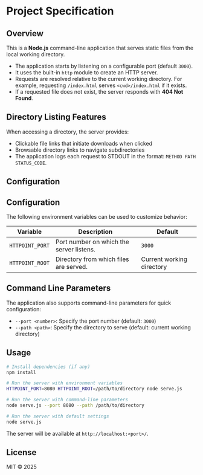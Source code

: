# Project Specification

## Overview
This is a **Node.js** command-line application that serves static files from the local working directory.

- The application starts by listening on a configurable port (default `3000`).
- It uses the built-in `http` module to create an HTTP server.
- Requests are resolved relative to the current working directory. For example, requesting `/index.html` serves `<cwd>/index.html` if it exists.
- If a requested file does not exist, the server responds with **404 Not Found**.

## Directory Listing Features
When accessing a directory, the server provides:
- Clickable file links that initiate downloads when clicked
- Browsable directory links to navigate subdirectories
- The application logs each request to STDOUT in the format: `METHOD PATH STATUS_CODE`.

## Configuration
## Configuration

The following environment variables can be used to customize behavior:

| Variable | Description | Default |
|----------|-------------|---------|
| `HTTPOINT_PORT`   | Port number on which the server listens. | `3000` |
| `HTTPOINT_ROOT`   | Directory from which files are served. | Current working directory |

## Command Line Parameters

The application also supports command-line parameters for quick configuration:

- `--port <number>`: Specify the port number (default: `3000`)
- `--path <path>`: Specify the directory to serve (default: current working directory)

## Usage
```bash
# Install dependencies (if any)
npm install

# Run the server with environment variables
HTTPOINT_PORT=8080 HTTPOINT_ROOT=/path/to/directory node serve.js

# Run the server with command-line parameters
node serve.js --port 8080 --path /path/to/directory

# Run the server with default settings
node serve.js
```

The server will be available at `http://localhost:<port>/`.

## License
MIT © 2025
